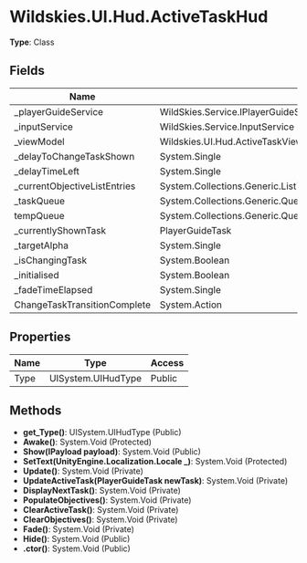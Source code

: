 ﻿# Wildskies.UI.Hud.ActiveTaskHud

**Type**: Class

## Fields

| Name | Type | Access |
|------|------|--------|
| _playerGuideService | WildSkies.Service.IPlayerGuideService | Private |
| _inputService | WildSkies.Service.InputService | Private |
| _viewModel | Wildskies.UI.Hud.ActiveTaskViewModel | Private |
| _delayToChangeTaskShown | System.Single | Private |
| _delayTimeLeft | System.Single | Private |
| _currentObjectiveListEntries | System.Collections.Generic.List`1<Wildskies.UI.Hud.ObjectiveListEntry> | Private |
| _taskQueue | System.Collections.Generic.Queue`1<PlayerGuideTask> | Private |
| tempQueue | System.Collections.Generic.Queue`1<PlayerGuideTask> | Private |
| _currentlyShownTask | PlayerGuideTask | Private |
| _targetAlpha | System.Single | Private |
| _isChangingTask | System.Boolean | Private |
| _initialised | System.Boolean | Private |
| _fadeTimeElapsed | System.Single | Private |
| ChangeTaskTransitionComplete | System.Action | Public |

## Properties

| Name | Type | Access |
|------|------|--------|
| Type | UISystem.UIHudType | Public |

## Methods

- **get_Type()**: UISystem.UIHudType (Public)
- **Awake()**: System.Void (Protected)
- **Show(IPayload payload)**: System.Void (Public)
- **SetText(UnityEngine.Localization.Locale _)**: System.Void (Protected)
- **Update()**: System.Void (Private)
- **UpdateActiveTask(PlayerGuideTask newTask)**: System.Void (Private)
- **DisplayNextTask()**: System.Void (Private)
- **PopulateObjectives()**: System.Void (Private)
- **ClearActiveTask()**: System.Void (Private)
- **ClearObjectives()**: System.Void (Private)
- **Fade()**: System.Void (Private)
- **Hide()**: System.Void (Public)
- **.ctor()**: System.Void (Public)

